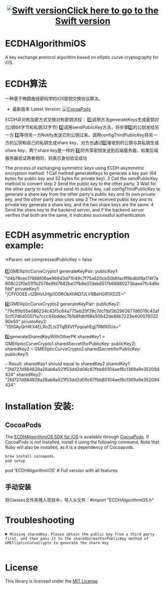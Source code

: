 <h1 align="center"><a href="https://github.com/Json031/ECDHAlgorithmSwift"><img src="https://img.shields.io/badge/swift-5.0-orange?logo=swift" title="Swift version" float=left></a><strong><a href="https://github.com/Json031/ECDHAlgorithmSwift">Click here to go to the Swift version</a></strong></h1>

# ECDHAlgorithmiOS
A key exchange protocol algorithm based on elliptic curve cryptography for iOS.
# ECDH算法
一种基于椭圆曲线密码学的iOS密钥交换协议算法。
* 最新版本 Latest Version: [![CocoaPods](https://img.shields.io/cocoapods/v/ECDHAlgorithmiOS.svg)](https://cocoapods.org/pods/ECDHAlgorithmiOS)

ECDH非对称加密方式交换对称密钥流程：
1️⃣调用方法generateKeys生成密钥对(公钥64字节和私钥32字节)
2️⃣调用sendPublicKey方法，将步骤2️⃣的公钥发给另一方
3️⃣等待另一方Notify发送它的公钥过来，调用configThirdPublicKey将另一方的公钥和自己的私钥生成share key，对方也通过3️⃣接收到的公钥与其私钥生成share key，两个share key是一样的
4️⃣将共享密钥发送到后端服务器，如果后端服务器验证两者相同，则表示身份验证成功

The process of exchanging symmetric keys using ECDH asymmetric encryption method:
1 Call method generateKeys to generate a key pair (64 bytes for public key and 32 bytes for private key).
2 Call the sendPublicKey method to convert step 2 Send the public key to the other party.
3 Wait for the other party to notify and send its public key, call configThirdPublicKey to generate a share key from the other party's public key and its own private key, and the other party also uses step 3 The received public key and its private key generate a share key, and the two share keys are the same.
4 Send the share key to the backend server, and if the backend server verifies that both are the same, it indicates successful authentication.

# ECDH asymmetric encryption example:
✳️Param: set compressedPublicKey = false

1️⃣GMEllipticCurveCrypto1 generateKeyPair:
publicKey1: "d4b78cec17668f06ae96943d71049c7f75a620cb50b6facff9bdb09a174f7a808c22f0e51f1b2578e9fd7682be17fb8e07deb6517b68880273baee7fc4d6efdd"
privateKey1: "jCfYOOEE+t2BHvUHjp1O0RObXhND7JLV9BaHGR1XDZE="

2️⃣GMEllipticCurveCrypto2 generateKeyPair:
publicKey2: "79cff9b55e086234c43f5c64a775eb20f39c7dc11bf3b2962677d6019c42af5cf57d6d5007fa7ccc94bddec7b1b8fdbf68e50642de88b7223e40007602290e50"
privateKey2: "ISfGAyQrHKX4ELRoZLls3TqBXVf7yqoahEgj7RMX0Us="

3️⃣generateSharedKeyWithOtherPK
sharedKey1 = GMEllipticCurveCrypto1.sharedSecret(forPublicKey: publicKey2)
sharedKey2 = GMEllipticCurveCrypto2.sharedSecret(forPublicKey: publicKey1)

✅Result: sharedKey1 should equal to sharedKey2
sharedKey1: "2fd727d984828a28ab6a521f53dd2d06c67fbb80104aef8c1369a9e352094424"
sharedKey2: "2fd727d984828a28ab6a521f53dd2d06c67fbb80104aef8c1369a9e352094424"


# Installation 安装:

## CocoaPods
The [ECDHAlgorithmiOS SDK for iOS](https://github.com/Json031/ECDHAlgorithmiOS) is available through [CocoaPods](http://cocoapods.org). If CocoaPods is not installed, install it using the following command. Note that Ruby will also be installed, as it is a dependency of Cocoapods.
   ```bash
   brew install cocoapods
   pod setup
   ```

pod 'ECDHAlgorithmiOS' # Full version with all features

## 手动安装
将Classes文件夹拽入项目中，导入头文件：#import "ECDHAlgorithmiOS.h"

# Troubleshooting

<details>
  <summary><code>Missing sharedKey，Please obtain the public key from a third party first, and then pass it to the sharedScreetForPublicKey method of GMEllipticCurveCrypto to generate the share key</code></summary>

Need to obtain the public key from a third party first, then go to generateSharedKeyWithOtherPK.

</details>

<br>

# License
This library is licensed under the [MIT License](https://github.com/Json031/ECDHAlgorithmiOS/blob/main/LICENSE).
